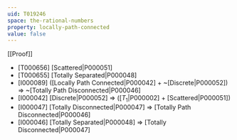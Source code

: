 ```yaml
---
uid: T019246
space: the-rational-numbers
property: locally-path-connected
value: false
---
```

[[Proof]]

* [T000656] [Scattered|P000051]
* [T000655] [Totally Separated|P000048]
* [I000089] ([Locally Path Connected|P000042] + ~[Discrete|P000052]) => ~[Totally Path Disconnected|P000046]
* [I000042] [Discrete|P000052] => ([$T_1$|P000002] + [Scattered|P000051])
* [I000047] [Totally Disconnected|P000047] => [Totally Path Disconnected|P000046]
* [I000046] [Totally Separated|P000048] => [Totally Disconnected|P000047]

